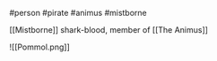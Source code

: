 #person #pirate #animus #mistborne 

[[Mistborne]] shark-blood, member of [[The Animus]]

![[Pommol.png]]